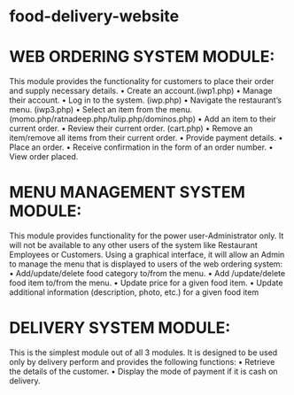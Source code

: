 # food-delivery-website
# WEB ORDERING SYSTEM MODULE:
This module provides the functionality for customers to place their order and supply necessary details. 
 • Create an account.(iwp1.php)
 • Manage their account.
 • Log in to the system. (iwp.php)
 • Navigate the restaurant’s menu. (iwp3.php)
 • Select an item from the menu. (momo.php/ratnadeep.php/tulip.php/dominos.php)
 •  Add an item to their current order.
 • Review their current order. (cart.php)
 • Remove an item/remove all items from their current order. 
 • Provide payment details. 
 • Place an order.
 • Receive confirmation in the form of an order number. 
 • View order placed.

# MENU MANAGEMENT SYSTEM MODULE:
This module provides functionality for the power user-Administrator only. It will not be available to any other users of the system like Restaurant Employees or Customers. Using a graphical interface, it will allow an Admin to manage the menu that is displayed to users of the web ordering system: 
 • Add/update/delete food category to/from the menu.
 • Add /update/delete food item to/from the menu.
 • Update price for a given food item.
 • Update additional information (description, photo, etc.) for a given food item

# DELIVERY SYSTEM MODULE:
This is the simplest module out of all 3 modules. It is designed to be used only by delivery perform and provides the following functions: 
•  Retrieve the details of the customer.
•  Display the mode of payment if it is cash on delivery.
